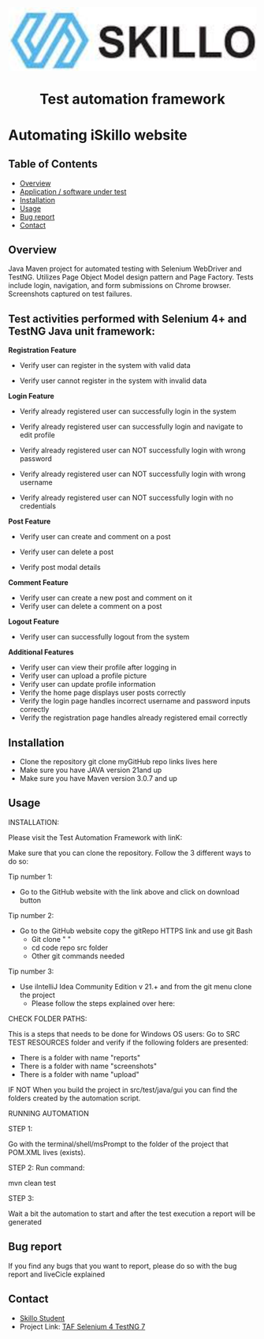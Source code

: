 <img align="center" src="skilloLogo.png" alt="Skilo Academy Logo" />


<div align="center">

# Test automation framework
</div>

# Automating iSkillo website

## Table of Contents
- [Overview](#overview)
- [Application / software under test]()
- [Installation](#installation)
- [Usage](#usage)
- [Bug report](#bug-report)
- [Contact](#contact)

## Overview
Java Maven project for automated testing with Selenium WebDriver and TestNG. Utilizes Page Object Model design pattern and Page Factory. Tests include login, navigation, and form submissions on Chrome browser. Screenshots captured on test failures.

## Test activities performed with Selenium 4+ and TestNG Java unit framework:
**Registration Feature**
- Verify user can register in the system with valid data

- Verify user cannot register in the system with invalid data

**Login Feature**

- Verify already registered user can successfully login in the system

- Verify already registered user can successfully login and navigate to edit profile

- Verify already registered user can NOT successfully login with wrong password

- Verify already registered user can NOT successfully login with wrong username

- Verify already registered user can NOT successfully login with no credentials

**Post Feature**
- Verify user can create and comment on a post

- Verify user can delete a post

- Verify post modal details

**Comment Feature**
- Verify user can create a new post and comment on it
- Verify user can delete a comment on a post

**Logout Feature**
- Verify user can successfully logout from the system

**Additional Features**
- Verify user can view their profile after logging in
- Verify user can upload a profile picture
- Verify user can update profile information
- Verify the home page displays user posts correctly
- Verify the login page handles incorrect username and password inputs correctly
- Verify the registration page handles already registered email correctly
## Installation

- Clone the repository
git clone myGitHub repo links lives here
- Make sure you have JAVA version 21and up
- Make sure you have Maven version 3.0.7 and up

## Usage

INSTALLATION:

Please visit the Test Automation Framework with linK:

Make sure that you can clone the repository. Follow the 3 different ways to do so:
 
Tip number 1:
- Go to the GitHub website with the link above and click on download button

Tip number 2:
- Go to the GitHub website copy the gitRepo HTTPS link and use git Bash 
  - Git clone " "
  - cd code repo src folder
  - Other git commands needed

Tip number 3:
- Use iIntelliJ Idea Community Edition v 21.+ and from the git menu clone the project
  - Please follow the steps explained over here:

    
CHECK FOLDER PATHS:

This is a steps that needs to be done for Windows OS users:
Go to SRC TEST RESOURCES folder and verify if the following folders are presented:
- There is a folder with name "reports"
- There is a folder with name "screenshots"
- There is a folder with name "upload"

IF NOT
When you build the project in src/test/java/gui you can find the folders created by the automation script.

RUNNING AUTOMATION

STEP 1:

Go with the terminal/shell/msPrompt to the folder of the project that POM.XML lives (exists).

STEP 2:
Run command:

mvn clean test

STEP 3:

Wait a bit the automation to start and after the test execution a report will be generated


## Bug report
If you find any bugs that you want to report, please do so with the bug report and liveCicle explained 

## Contact

- [Skillo Student](mailto:martin.panayotov.contact@gmail.com)
- Project Link: [TAF Selenium 4 TestNG 7 ](https://github.com/)

